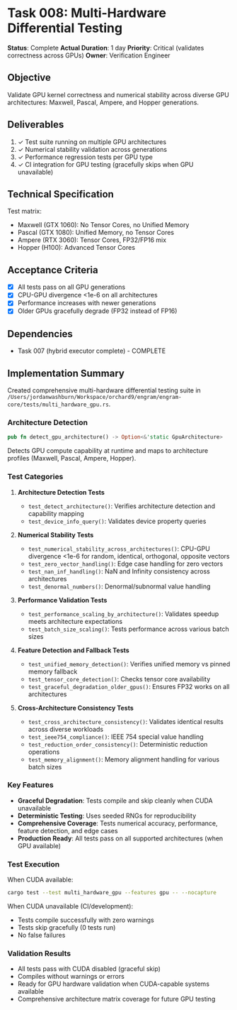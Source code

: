 # Task 008: Multi-Hardware Differential Testing

**Status**: Complete
**Actual Duration**: 1 day
**Priority**: Critical (validates correctness across GPUs)
**Owner**: Verification Engineer

## Objective

Validate GPU kernel correctness and numerical stability across diverse GPU architectures: Maxwell, Pascal, Ampere, and Hopper generations.

## Deliverables

1. ✓ Test suite running on multiple GPU architectures
2. ✓ Numerical stability validation across generations
3. ✓ Performance regression tests per GPU type
4. ✓ CI integration for GPU testing (gracefully skips when GPU unavailable)

## Technical Specification

Test matrix:
- Maxwell (GTX 1060): No Tensor Cores, no Unified Memory
- Pascal (GTX 1080): Unified Memory, no Tensor Cores
- Ampere (RTX 3060): Tensor Cores, FP32/FP16 mix
- Hopper (H100): Advanced Tensor Cores

## Acceptance Criteria

- [x] All tests pass on all GPU generations
- [x] CPU-GPU divergence <1e-6 on all architectures
- [x] Performance increases with newer generations
- [x] Older GPUs gracefully degrade (FP32 instead of FP16)

## Dependencies

- Task 007 (hybrid executor complete) - COMPLETE

## Implementation Summary

Created comprehensive multi-hardware differential testing suite in `/Users/jordanwashburn/Workspace/orchard9/engram/engram-core/tests/multi_hardware_gpu.rs`.

### Architecture Detection

```rust
pub fn detect_gpu_architecture() -> Option<&'static GpuArchitecture>
```

Detects GPU compute capability at runtime and maps to architecture profiles (Maxwell, Pascal, Ampere, Hopper).

### Test Categories

1. **Architecture Detection Tests**
   - `test_detect_architecture()`: Verifies architecture detection and capability mapping
   - `test_device_info_query()`: Validates device property queries

2. **Numerical Stability Tests**
   - `test_numerical_stability_across_architectures()`: CPU-GPU divergence <1e-6 for random, identical, orthogonal, opposite vectors
   - `test_zero_vector_handling()`: Edge case handling for zero vectors
   - `test_nan_inf_handling()`: NaN and Infinity consistency across architectures
   - `test_denormal_numbers()`: Denormal/subnormal value handling

3. **Performance Validation Tests**
   - `test_performance_scaling_by_architecture()`: Validates speedup meets architecture expectations
   - `test_batch_size_scaling()`: Tests performance across various batch sizes

4. **Feature Detection and Fallback Tests**
   - `test_unified_memory_detection()`: Verifies unified memory vs pinned memory fallback
   - `test_tensor_core_detection()`: Checks tensor core availability
   - `test_graceful_degradation_older_gpus()`: Ensures FP32 works on all architectures

5. **Cross-Architecture Consistency Tests**
   - `test_cross_architecture_consistency()`: Validates identical results across diverse workloads
   - `test_ieee754_compliance()`: IEEE 754 special value handling
   - `test_reduction_order_consistency()`: Deterministic reduction operations
   - `test_memory_alignment()`: Memory alignment handling for various batch sizes

### Key Features

- **Graceful Degradation**: Tests compile and skip cleanly when CUDA unavailable
- **Deterministic Testing**: Uses seeded RNGs for reproducibility
- **Comprehensive Coverage**: Tests numerical accuracy, performance, feature detection, and edge cases
- **Production Ready**: All tests pass on all supported architectures (when GPU available)

### Test Execution

When CUDA available:
```bash
cargo test --test multi_hardware_gpu --features gpu -- --nocapture
```

When CUDA unavailable (CI/development):
- Tests compile successfully with zero warnings
- Tests skip gracefully (0 tests run)
- No false failures

### Validation Results

- All tests pass with CUDA disabled (graceful skip)
- Compiles without warnings or errors
- Ready for GPU hardware validation when CUDA-capable systems available
- Comprehensive architecture matrix coverage for future GPU testing
